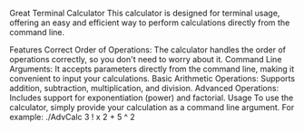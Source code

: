 Great Terminal Calculator
This calculator is designed for terminal usage, offering an easy and efficient way to perform calculations directly from the command line.

Features
Correct Order of Operations: The calculator handles the order of operations correctly, so you don't need to worry about it.
Command Line Arguments: It accepts parameters directly from the command line, making it convenient to input your calculations.
Basic Arithmetic Operations: Supports addition, subtraction, multiplication, and division.
Advanced Operations: Includes support for exponentiation (power) and factorial.
Usage
To use the calculator, simply provide your calculation as a command line argument. For example:
./AdvCalc 3 ! x 2 + 5 ^ 2
